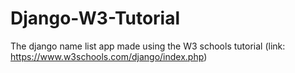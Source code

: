 # Django-W3-Tutorial
The django name list app made using the W3 schools tutorial (link: https://www.w3schools.com/django/index.php)
